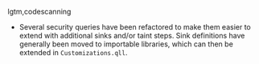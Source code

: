 lgtm,codescanning
* Several security queries have been refactored to make them easier to extend with additional
  sinks and/or taint steps. Sink definitions have generally been moved to importable libraries,
  which can then be extended in `Customizations.qll`.
